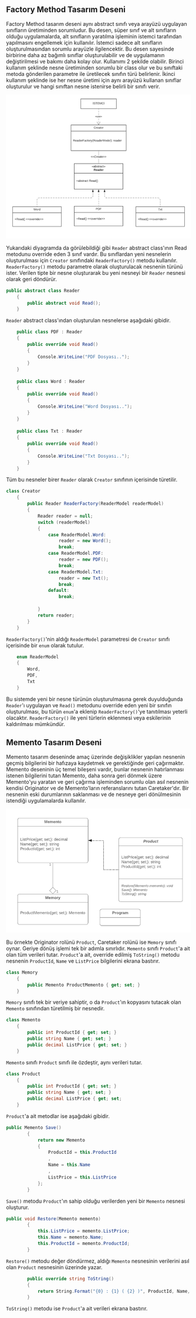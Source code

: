 ## Factory Method Tasarım Deseni

Factory Method tasarım deseni aynı abstract sınıfı veya arayüzü uygulayan sınıfların üretiminden sorumludur. Bu desen, süper sınıf ve alt sınıfların olduğu uygulamalarda, alt sınıfların yaratılma işleminin istemci tarafından yapılmasını engellemek için kullanılır. İstemci sadece alt sınıfların oluşturulmasından sorumlu arayüzle ilgilencektir. Bu desen sayesinde birbirine daha az bağımlı sınıflar oluşturulabilir ve de uygulamanın değiştirilmesi ve bakımı daha kolay olur. 
Kullanımı 2 şekilde olabilir. Birinci kullanım şeklinde nesne üretiminden sorumlu bir class olur ve bu sınıftaki metoda gönderilen parametre ile üretilecek sınıfın türü belirlenir. İkinci kullanım şeklinde ise her nesne üretimi için aynı arayüzü kullanan sınıflar oluşturulur ve hangi sınıftan nesne istenirse belirli bir sınıfı verir.

![Image of Class](https://github.com/TansuCam/yazilim-mimarisi-ve-tasarimi/blob/master/FactoryMethodTasarimDeseni.png)

Yukarıdaki diyagramda da görülebildiği gibi `Reader` abstract class'ının Read metodunu override eden 3 sınıf vardır. Bu sınıflardan yeni nesnelerin oluşturulması için `Creator` sınıfındaki `ReaderFactory()` metodu kullanılır. `ReaderFactory()` metodu parametre olarak oluşturulacak nesnenin türünü ister. Verilen tipte bir nesne oluşturarak bu yeni nesneyi bir `Reader` nesnesi olarak geri döndürür. 

```cs
public abstract class Reader
    {
        public abstract void Read();
    }
```

`Reader` abstract class'ından oluşturulan nesnelerse aşağıdaki gibidir.

```cs
    public class PDF : Reader
    {
        public override void Read()
        {
            Console.WriteLine("PDF Dosyası..");
        }
    }

    public class Word : Reader
    {
        public override void Read()
        {
            Console.WriteLine("Word Dosyası..");
        }
    }

    public class Txt : Reader
    {
        public override void Read()
        {
            Console.WriteLine("Txt Dosyası..");
        }
    }
```

Tüm bu nesneler birer `Reader` olarak `Creator` sınıfının içerisinde türetilir.

```cs
class Creator
    {
        public Reader ReaderFactory(ReaderModel readerModel)
        {
            Reader reader = null;
            switch (readerModel)
            {
                case ReaderModel.Word:
                    reader = new Word();
                    break;
                case ReaderModel.PDF:
                    reader = new PDF();
                    break;
                case ReaderModel.Txt:
                    reader = new Txt();
                    break;
                default:
                    break;
                    
            }
            return reader;
        }
    }
```

`ReaderFactory()`'nin aldığı `ReaderModel` parametresi de `Creator` sınıfı içerisinde bir `enum` olarak tutulur.

```cs
    enum ReaderModel
    {
        Word,
        PDF,
        Txt
    }
```

Bu sistemde yeni bir nesne türünün oluşturulmasına gerek duyulduğunda `Reader`'ı uygulayan ve `Read()` metodunu override eden yeni bir sınıfın oluşturulması, bu türün `enum`'a eklenip `ReaderFactory()`'ye tanıtılması yeterli olacaktır. `ReaderFactory()` ile yeni türlerin eklenmesi veya eskilerinin kaldırılması mümkündür. 

## Memento Tasarım Deseni

Memento tasarım deseninde amaç üzerinde değişiklikler yapılan nesnenin geçmiş bilgilerini bir hafızaya kaydetmek ve gerektiğinde geri çağırmaktır. Memento deseninin üç temel bileşeni vardır, bunlar nesnenin hatırlanması istenen bilgilerini tutan Memento, daha sonra geri dönmek üzere Memento'yu yaratan ve geri çağırma işleminden sorumlu olan asıl nesnenin kendisi Originator ve de Memento'ların referanslarını tutan Caretaker'dır. Bir nesnenin eski durumlarının saklanması ve de nesneye geri dönülmesinin istendiği uygulamalarda kullanılır.

![Image of Class](https://github.com/TansuCam/yazilim-mimarisi-ve-tasarimi/blob/master/MementoTasarimDeseni.png)

Bu örnekte Originator rolünü `Product`, Caretaker rolünü ise `Memory` sınıfı oynar. Geriye dönüş işlemi tek bir adımla sınırlıdır. `Memento` sınıfı `Product`'a ait olan tüm verileri tutar. `Product`'a ait, override edilmiş `ToString()` metodu nesnenin `ProductId`, `Name` ve `ListPrice` bilgilerini ekrana bastırır.

```cs
class Memory
    {
        public Memento ProductMemento { get; set; }
    }
```
`Memory` sınıfı tek bir veriye sahiptir, o da `Product`'ın kopyasını tutacak olan `Memento` sınıfından türetilmiş bir nesnedir.

```cs
class Memento
    {
        public int ProductId { get; set; }
        public string Name { get; set; }
        public decimal ListPrice { get; set; }
    }
```
`Memento` sınıfı `Product` sınıfı ile özdeştir, aynı verileri tutar.

```cs
class Product
    {
        public int ProductId { get; set; }
        public string Name { get; set; }
        public decimal ListPrice { get; set; 
    }
```
`Product`'a ait metodlar ise aşağıdaki gibidir.

```cs
public Memento Save()
        {
            return new Memento
            {
                ProductId = this.ProductId
                ,
                Name = this.Name
                ,
                ListPrice = this.ListPrice
            };
        }
```
`Save()` metodu `Product`'ın sahip olduğu verilerden yeni bir `Memento` nesnesi oluşturur.


```cs
public void Restore(Memento memento)
        {
            this.ListPrice = memento.ListPrice;
            this.Name = memento.Name;
            this.ProductId = memento.ProductId;
        }
```
`Restore()` metodu değer döndürmez, aldığı `Memento` nesnesinin verilerini asıl olan `Product` nesnesinin üzerinde yazar.

```cs
        public override string ToString()
        {
            return String.Format("{0} : {1} ( {2} )", ProductId, Name, ListPrice.ToString("C2"));
        }
```
`ToString()` metodu ise `Product`'a ait verileri ekrana bastırır.
